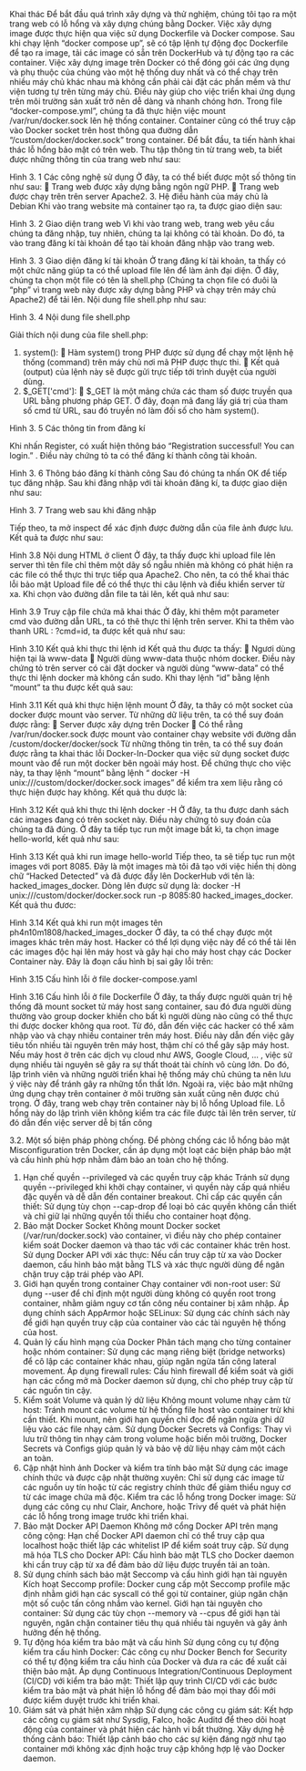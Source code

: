 Khai thác
Để bắt đầu quá trình xây dựng và thử nghiệm, chúng tôi tạo ra một trang web có lỗ hổng và xây dựng chúng bằng Docker. 
Việc xây dựng image được thực hiện qua việc sử dụng Dockerfile và Docker compose. Sau khi chạy lệnh “docker compose up”, sẽ có tập lệnh tự động đọc Dockerfile để tạo ra image, tải các image có sẵn trên DockerHub và tự động tạo ra các container. Việc xây dựng image trên Docker có thể đóng gói các ứng dụng và phụ thuộc của chúng vào một hệ thống duy nhất và có thể chạy trên nhiều máy chủ khác nhau mà không cần phải cài đặt các phần mềm và thư viện tương tự trên từng máy chủ. Điều này giúp cho việc triển khai ứng dụng trên môi trường sản xuất trở nên dễ dàng và nhanh chóng hơn.
Trong file “docker-compose.yml”, chúng ta đã thực hiện việc mount /var/run/docker.sock lên hệ thống container. Container cũng có thể truy cập vào Docker socket trên host thông qua đường dẫn “/custom/docker/docker.sock” trong container. 
Để bắt đầu, ta tiến hành khai thác lỗ hổng bảo mật có trên web.
Thu tập thông tin từ trang web, ta biết được những thông tin của trang web như sau:


Hình 3. 1 Các công nghệ sử dụng
Ở đây, ta có thể biết được một số thông tin như sau: 
	Trang web được xây dựng bằng ngôn ngữ PHP. 
	Trang web được chạy trên trên server Apache2. 3. Hệ điều hành của máy chủ là Debian
Khi vào trang website mà container tạo ra, ta được giao diện sau:
 
Hình 3. 2 Giao diện trang web
Vì khi vào trang web, trang web yêu cầu chúng ta đăng nhập, tuy nhiên, chúng ta lại không có tài khoản. Do đó, ta vào trang đăng kí tài khoản để tạo tài khoản đăng nhập vào trang web.
 
Hình 3. 3 Giao diện đăng kí tài khoản
Ở trang đăng kí tài khoản, ta thấy có một chức năng giúp ta có thể upload file lên để làm ảnh đại diện.
 	Ở đây, chúng ta chọn một file có tên là shell.php (Chúng ta chọn file có đuôi là “php” vì trang web này được xây dựng bằng PHP và chạy trên máy chủ Apache2) để tải lên.
Nội dung file shell.php như sau:
 
Hình 3. 4 Nội dung file shell.php

Giải thích nội dung của file shell.php:
1.	system():
	Hàm system() trong PHP được sử dụng để chạy một lệnh hệ thống (command) trên máy chủ nơi mã PHP được thực thi.
	Kết quả (output) của lệnh này sẽ được gửi trực tiếp tới trình duyệt của người dùng.
2.	$_GET['cmd']:
	$_GET là một mảng chứa các tham số được truyền qua URL bằng phương pháp GET.
Ở đây, đoạn mã đang lấy giá trị của tham số cmd từ URL, sau đó truyền nó làm đối số cho hàm system().

 
Hình 3. 5 Các thông tin from đăng kí

Khi nhấn Register, có xuất hiện thông báo “Registration successful! You can login.” . Điều này chứng tỏ ta có thể đăng kí thành công tài khoản.
 
Hình 3. 6 Thông báo đăng kí thành công
Sau đó chúng ta nhấn OK để tiếp tục đăng nhập.
Sau khi đăng nhập với tài khoản đăng kí, ta được giao diện như sau:
 
Hình 3. 7 Trang web sau khi đăng nhập

Tiếp theo, ta mở inspect để xác định được đường dẫn của file ảnh được lưu. Kết quả ta được như sau:
 
Hình 3.8 Nội dung HTML ở client
Ở đây, ta thấy đuợc khi upload file lên server thì tên file chỉ thêm một dãy số ngẫu nhiên mà không có phát hiện ra các file có thể thực thi trực tiếp qua Apache2. Cho nên, ta có thể khai thác lỗi bảo mật Upload file để có thể thực thi câu lệnh  và điều khiển server từ xa.
Khi chọn vào đường dẫn file ta tải lên, kết quả như sau:
 
Hình 3.9 Truy cập file chứa mã khai thác
Ở đây, khi thêm một parameter cmd vào đường dẫn URL, ta có thê thực thi lệnh trên server. Khi ta thêm vào thanh URL : ?cmd=id, ta được kết quả như sau:
 
Hình 3.10 Kết quả khi thực thi lệnh id
Kết quả thu được ta thấy:
	Ngươi dùng hiện tại là www-data
	Người dùng www-data thuộc nhóm docker.
Điều này chứng tỏ trên server có cài đặt docker và người dùng “www-data” có thể thực thi lệnh docker mà không cần sudo.
Khi thay lệnh “id” bằng lệnh “mount” ta thu được kết quả sau:
 
Hình 3.11 Kết quả khi thực hiện lệnh mount
Ở đây, ta thây có một socket của docker được mount vào server. Từ những dữ liệu trên, ta có thể suy đoán được rằng: 
	Server được xây dựng trên Docker
	Có thể rằng /var/run/docker.sock được mount vào container chạy website với đường dẫn /custom/docker/docker/sock
Từ những thông tin trên, ta có thể suy đoán được rằng ta khai thác lỗi Docker-In-Docker qua việc sử dụng socket được mount vào để run một docker bên ngoài máy host. 
Để chứng thực cho việc này, ta thay lệnh “mount” bằng lệnh “ docker -H unix:///custom/docker/docker.sock images” để kiểm tra xem liệu rằng có thực hiện được hay không. Kết quả thu dược là:
 
Hình 3.12 Kết quả khi thực thi lệnh docker -H
Ở đây, ta thu được danh sách các images đang có trên socket này. Điều này chứng tỏ suy đoán của chúng ta đã đúng.
Ở đây ta tiếp tục run một image bất kì, ta chọn image hello-world, kết quả như sau:
 
Hình 3.13 Kết quả khi run image hello-world
Tiếp theo, ta sẽ tiếp tục run một images với port 8085. Đây là một images mà tôi đã tạo với việc hiển thị dòng chữ “Hacked Detected” và đã được đẩy lên DockerHub với tên là: hacked_images_docker. Dòng lên được sử dụng là: docker -H unix:///custom/docker/docker.sock run -p 8085:80 hacked_images_docker. Kết quả thu đươc:
 
Hình 3.14 Kết quả khi run một images tên ph4n10m1808/hacked_images_docker
Ở đây, ta có thể chạy được một images khác trên máy host. Hacker có thể lợi dụng việc này để có thể tải lên các images độc hại lên máy host và gây hại cho máy host chạy các Docker Container này.
Đây là đoạn cấu hình bị sai gây lỗi trên:
 
Hình 3.15 Cấu hình lỗi ở file docker-compose.yaml
 
Hình 3.16 Cấu hình lỗi ở file Dockerfile
Ở đây, ta thấy được người quản trị hệ thống đã mount socket tử máy host sang container, sau đó đưa người dùng thường vào group docker khiến cho bất kì người dùng nào cũng có thể thực thi được docker không qua root.
Từ đó, dẫn đến việc các hacker có thể xâm nhập vào và chạy nhiều container trên máy host. Điều này dẫn đến việc gây tiêu tốn nhiều tài nguyên trên máy host, thậm chí có thể gây sập máy host. Nếu máy host ở trên các dịch vụ cloud như AWS, Google Cloud, … , việc sử dụng nhiều tài nguyên sẽ gây ra sự thất thoát tài chính vô cùng lớn. Do đó, lập trình viên và những người triển khai hệ thống máy chủ chúng ta nên lưu ý việc này để tránh gây ra những tổn thất lớn.
Ngoài ra, việc bảo mật những ứng dụng chạy trên container ở môi trường sản xuất cũng nên được chú trọng. Ở đây, trang web chạy trên container này bị lỗ hổng Upload file. Lỗ hổng này do lập trình viên không kiểm tra các file được tải lên trên server, từ đó dẫn đến việc server dễ bị tấn công

3.2. Một số biện pháp phòng chống.
Để phòng chống các lỗ hổng bảo mật Misconfiguration trên Docker, cần áp dụng một loạt các biện pháp bảo mật và cấu hình phù hợp nhằm đảm bảo an toàn cho hệ thống.
1. Hạn chế quyền --privileged và các quyền truy cập khác
Tránh sử dụng quyền --privileged khi khởi chạy container, vì quyền này cấp quá nhiều đặc quyền và dễ dẫn đến container breakout.
Chỉ cấp các quyền cần thiết: Sử dụng tùy chọn --cap-drop để loại bỏ các quyền không cần thiết và chỉ giữ lại những quyền tối thiểu cho container hoạt động.
2. Bảo mật Docker Socket
Không mount Docker socket (/var/run/docker.sock) vào container, vì điều này cho phép container kiểm soát Docker daemon và thao tác với các container khác trên host.
Sử dụng Docker API với xác thực: Nếu cần truy cập từ xa vào Docker daemon, cấu hình bảo mật bằng TLS và xác thực người dùng để ngăn chặn truy cập trái phép vào API.
3. Giới hạn quyền trong container
Chạy container với non-root user: Sử dụng --user để chỉ định một người dùng không có quyền root trong container, nhằm giảm nguy cơ tấn công nếu container bị xâm nhập.
Áp dụng chính sách AppArmor hoặc SELinux: Sử dụng các chính sách này để giới hạn quyền truy cập của container vào các tài nguyên hệ thống của host.
4. Quản lý cấu hình mạng của Docker
Phân tách mạng cho từng container hoặc nhóm container: Sử dụng các mạng riêng biệt (bridge networks) để cô lập các container khác nhau, giúp ngăn ngừa tấn công lateral movement.
Áp dụng firewall rules: Cấu hình firewall để kiểm soát và giới hạn các cổng mở mà Docker daemon sử dụng, chỉ cho phép truy cập từ các nguồn tin cậy.
5. Kiểm soát Volume và quản lý dữ liệu
Không mount volume nhạy cảm từ host: Tránh mount các volume từ hệ thống file host vào container trừ khi cần thiết. Khi mount, nên giới hạn quyền chỉ đọc để ngăn ngừa ghi dữ liệu vào các file nhạy cảm.
Sử dụng Docker Secrets và Configs: Thay vì lưu trữ thông tin nhạy cảm trong volume hoặc biến môi trường, Docker Secrets và Configs giúp quản lý và bảo vệ dữ liệu nhạy cảm một cách an toàn.
6. Cập nhật hình ảnh Docker và kiểm tra tính bảo mật
Sử dụng các image chính thức và được cập nhật thường xuyên: Chỉ sử dụng các image từ các nguồn uy tín hoặc từ các registry chính thức để giảm thiểu nguy cơ từ các image chứa mã độc.
Kiểm tra các lỗ hổng trong Docker image: Sử dụng các công cụ như Clair, Anchore, hoặc Trivy để quét và phát hiện các lỗ hổng trong image trước khi triển khai.
7. Bảo mật Docker API Daemon
Không mở cổng Docker API trên mạng công cộng: Hạn chế Docker API daemon chỉ có thể truy cập qua localhost hoặc thiết lập các whitelist IP để kiểm soát truy cập.
Sử dụng mã hóa TLS cho Docker API: Cấu hình bảo mật TLS cho Docker daemon khi cần truy cập từ xa để đảm bảo dữ liệu được truyền tải an toàn.
8. Sử dụng chính sách bảo mật Seccomp và cấu hình giới hạn tài nguyên
Kích hoạt Seccomp profile: Docker cung cấp một Seccomp profile mặc định nhằm giới hạn các syscall có thể gọi từ container, giúp ngăn chặn một số cuộc tấn công nhắm vào kernel.
Giới hạn tài nguyên cho container: Sử dụng các tùy chọn --memory và --cpus để giới hạn tài nguyên, ngăn chặn container tiêu thụ quá nhiều tài nguyên và gây ảnh hưởng đến hệ thống.
9. Tự động hóa kiểm tra bảo mật và cấu hình
Sử dụng công cụ tự động kiểm tra cấu hình Docker: Các công cụ như Docker Bench for Security có thể tự động kiểm tra cấu hình của Docker và đưa ra các đề xuất cải thiện bảo mật.
Áp dụng Continuous Integration/Continuous Deployment (CI/CD) với kiểm tra bảo mật: Thiết lập quy trình CI/CD với các bước kiểm tra bảo mật và phát hiện lỗ hổng để đảm bảo mọi thay đổi mới được kiểm duyệt trước khi triển khai.
10. Giám sát và phát hiện xâm nhập
Sử dụng các công cụ giám sát: Kết hợp các công cụ giám sát như Sysdig, Falco, hoặc Auditd để theo dõi hoạt động của container và phát hiện các hành vi bất thường.
Xây dựng hệ thống cảnh báo: Thiết lập cảnh báo cho các sự kiện đáng ngờ như tạo container mới không xác định hoặc truy cập không hợp lệ vào Docker daemon.

